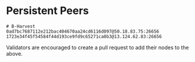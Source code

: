 # Persistent Peers

```
# B-Harvest
0ad7bc7687112e212bac404670aa24cd6116d097@50.18.83.75:26656
1723e34f45f54584f44d193ce9fd9c65271ca0b3@13.124.62.83:26656

```

Validators are encouraged to create a pull request to add their nodes to the above.